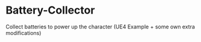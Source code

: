 # Battery-Collector

Collect batteries to power up the character (UE4 Example + some own extra modifications)
